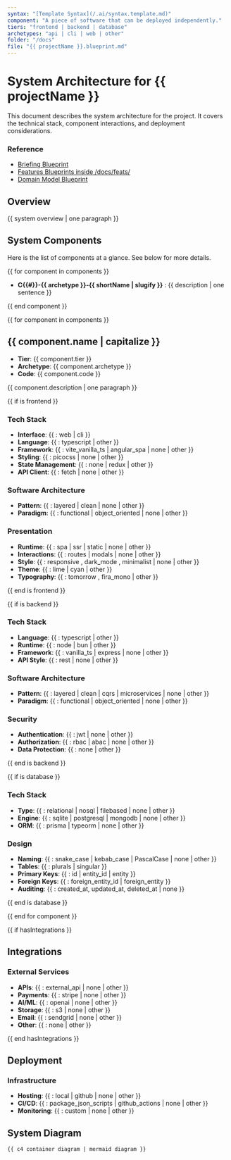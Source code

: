 ```yaml
---
syntax: "[Template Syntax](/.ai/syntax.template.md)"
component: "A piece of software that can be deployed independently."
tiers: "frontend | backend | database"
archetypes: "api | cli | web | other"
folder: "/docs"
file: "{{ projectName }}.blueprint.md"
---
```


# System Architecture for **{{ projectName }}**

This document describes the system architecture for the project.
It covers the technical stack, component interactions, and deployment considerations.

### Reference

- [Briefing Blueprint](/docs/briefing.blueprint.md)
- [Features Blueprints inside /docs/feats/](/docs/feats/)
- [Domain Model Blueprint](/docs/domain-model.blueprint.md)

## Overview

{{ system overview | one paragraph }}

## System Components

<!-- Each component should have a code composed of:
  - A number preceded by C
  - A dash
  - The component archetype from the list: web | cli | api | other
  - A dash
  - The component short name in slug format
  -->

Here is the list of components at a glance. See below for more details.

{{ for component in components }}

- **C{{#}}-{{ archetype }}-{{ shortName | slugify }}** : {{ description | one sentence }}

{{ end component }}

<!--
  For each component fill the details from the template below.
 -->

{{ for component in components }}

## {{ component.name | capitalize }}

- **Tier**: {{ component.tier }}
- **Archetype**: {{ component.archetype }}
- **Code**: {{ component.code }}

{{ component.description | one paragraph }}

{{ if is frontend }}

### Tech Stack

- **Interface**: {{ : web | cli }}
- **Language**: {{ : typescript | other }}
- **Framework**: {{ : vite_vanilla_ts | angular_spa | none | other }}
- **Styling**: {{ : picocss | none | other }}
- **State Management**: {{ : none | redux | other }}
- **API Client**: {{ : fetch | none | other }}

### Software Architecture

- **Pattern**: {{ : layered | clean | none | other }}
- **Paradigm**: {{ : functional | object_oriented | none | other }}

### Presentation

- **Runtime**: {{ : spa | ssr | static | none | other }}
- **Interactions**: {{ : routes | modals | none | other }}
- **Style**: {{ : responsive , dark_mode , minimalist | none | other }}
- **Theme**: {{ : lime | cyan | other }}
- **Typography**: {{ : tomorrow , fira_mono | other }}

{{ end is frontend }}

{{ if is backend }}

### Tech Stack

- **Language**: {{ : typescript | other }}
- **Runtime**: {{ : node | bun | other }}
- **Framework**: {{ : vanilla_ts | express | none | other }}
- **API Style**: {{ : rest | none | other }}

### Software Architecture

- **Pattern**: {{ : layered | clean | cqrs | microservices | none | other }}
- **Paradigm**: {{ : functional | object_oriented | none | other }}

### Security

- **Authentication**: {{ : jwt | none | other }}
- **Authorization**: {{ : rbac | abac | none | other }}
- **Data Protection**: {{ :  none | other }}

{{ end is backend }}

{{ if is database }}

### Tech Stack

- **Type**: {{ : relational | nosql | filebased | none | other }}
- **Engine**: {{ : sqlite | postgresql | mongodb | none | other }}
- **ORM**: {{ : prisma | typeorm | none | other }}

### Design

- **Naming**: {{ : snake_case | kebab_case | PascalCase | none | other }}
- **Tables**: {{ : plurals | singular }}
- **Primary Keys**: {{ : id | entity_id | entity }}
- **Foreign Keys**: {{ : foreign_entity_id | foreign_entity }}
- **Auditing**: {{ : created_at, updated_at, deleted_at | none }}

{{ end is database }}

{{ end for component }}

{{ if hasIntegrations }}

## Integrations

### External Services

- **APIs**: {{ : external_api | none | other }}
- **Payments**: {{ : stripe | none | other }}
- **AI/ML**: {{ : openai | none | other }}
- **Storage**: {{ : s3 | none | other }}
- **Email**: {{ : sendgrid | none | other }}
- **Other**: {{ : none | other }}

{{ end hasIntegrations }}

## Deployment

### Infrastructure

- **Hosting**: {{ : local | github | none | other }}
- **CI/CD**: {{ : package_json_scripts | github_actions | none | other }}
- **Monitoring**: {{ : custom | none | other }}

## System Diagram

<!--
 - The diagram should be a C4 container diagram.
 - Show internal and external components.
-->

```mermaid
{{ c4 container diagram | mermaid diagram }}
```
